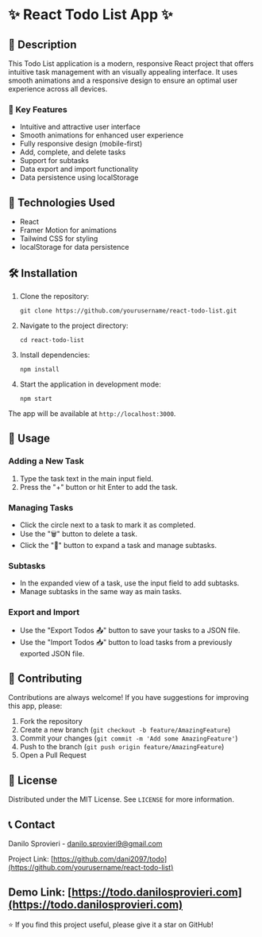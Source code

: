 # ✨ React Todo List App ✨

## 📝 Description

This Todo List application is a modern, responsive React project that offers intuitive task management with an visually appealing interface. It uses smooth animations and a responsive design to ensure an optimal user experience across all devices.

### 🌟 Key Features

- Intuitive and attractive user interface
- Smooth animations for enhanced user experience
- Fully responsive design (mobile-first)
- Add, complete, and delete tasks
- Support for subtasks
- Data export and import functionality
- Data persistence using localStorage

## 🚀 Technologies Used

- React
- Framer Motion for animations
- Tailwind CSS for styling
- localStorage for data persistence

## 🛠️ Installation

1. Clone the repository:
   ```
   git clone https://github.com/yourusername/react-todo-list.git
   ```
2. Navigate to the project directory:
   ```
   cd react-todo-list
   ```
3. Install dependencies:
   ```
   npm install
   ```
4. Start the application in development mode:
   ```
   npm start
   ```

The app will be available at `http://localhost:3000`.

## 📖 Usage

### Adding a New Task
1. Type the task text in the main input field.
2. Press the "+" button or hit Enter to add the task.

### Managing Tasks
- Click the circle next to a task to mark it as completed.
- Use the "🗑️" button to delete a task.
- Click the "🔽" button to expand a task and manage subtasks.

### Subtasks
- In the expanded view of a task, use the input field to add subtasks.
- Manage subtasks in the same way as main tasks.

### Export and Import
- Use the "Export Todos 📤" button to save your tasks to a JSON file.
- Use the "Import Todos 📥" button to load tasks from a previously exported JSON file.

## 🤝 Contributing

Contributions are always welcome! If you have suggestions for improving this app, please:

1. Fork the repository
2. Create a new branch (`git checkout -b feature/AmazingFeature`)
3. Commit your changes (`git commit -m 'Add some AmazingFeature'`)
4. Push to the branch (`git push origin feature/AmazingFeature`)
5. Open a Pull Request

## 📄 License

Distributed under the MIT License. See `LICENSE` for more information.

## 📞 Contact

Danilo Sprovieri - danilo.sprovieri9@gmail.com

Project Link: [https://github.com/dani2097/todo](https://github.com/yourusername/react-todo-list)

Demo Link: [https://todo.danilosprovieri.com](https://todo.danilosprovieri.com)
---

⭐️ If you find this project useful, please give it a star on GitHub!